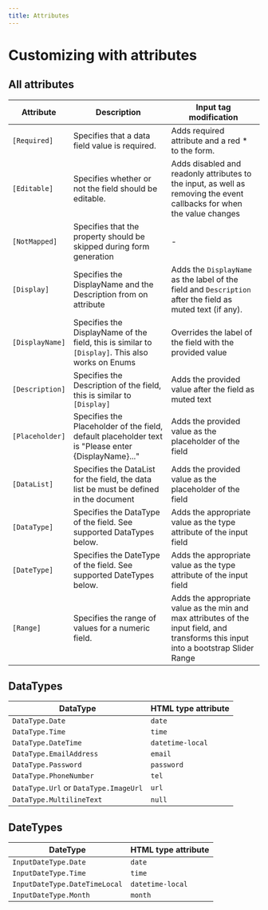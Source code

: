 ```yaml
---
title: Attributes
---
```


# Customizing with attributes

## All attributes

| Attribute       | Description                                                                                         | Input tag modification                                                                                                               |
|-----------------|-----------------------------------------------------------------------------------------------------|--------------------------------------------------------------------------------------------------------------------------------------|
| `[Required]`    | Specifies that a data field value is required.                                                      | Adds required attribute and a red * to the form.                                                                                     |
| `[Editable]`    | Specifies whether or not the field should be editable.                                              | Adds disabled and readonly attributes to the input, as well as removing the event callbacks for when the value changes               |
| `[NotMapped]`   | Specifies that the property should be skipped during form generation                                | -                                                                                                                                    |
| `[Display]`     | Specifies the DisplayName and the Description from on attribute                                     | Adds the `DisplayName` as the label of the field and `Description` after the field as muted text (if any).                           |
| `[DisplayName]` | Specifies the DisplayName of the field, this is similar to `[Display]`. This also works on Enums    | Overrides the label of the field with the provided value                                                                             |
| `[Description]` | Specifies the Description of the field, this is similar to `[Display]`                              | Adds the provided value after the field as muted text                                                                                |
| `[Placeholder]` | Specifies the Placeholder of the field, default placeholder text is "Please enter {DisplayName}..." | Adds the provided value as the placeholder of the field                                                                              |
| `[DataList]`    | Specifies the DataList for the field, the data list be must be defined in the document              | Adds the provided value as the placeholder of the field                                                                              |
| `[DataType]`    | Specifies the DataType of the field. See supported DataTypes below.                                 | Adds the appropriate value as the type attribute of the input field                                                                  |
| `[DateType]`    | Specifies the DateType of the field. See supported DateTypes below.                                 | Adds the appropriate value as the type attribute of the input field                                                                  |
| `[Range]`       | Specifies the range of values for a numeric field.                                                  | Adds the appropriate value as the min and max attributes of the input field, and transforms this input into a bootstrap Slider Range |

## DataTypes

| DataType                              | HTML type attribute |
|---------------------------------------|---------------------|
| `DataType.Date`                       | `date`              |
| `DataType.Time`                       | `time`              |
| `DataType.DateTime`                   | `datetime-local`    |
| `DataType.EmailAddress`               | `email`             |
| `DataType.Password`                   | `password`          |
| `DataType.PhoneNumber`                | `tel`               |
| `DataType.Url` or `DataType.ImageUrl` | `url`               |
| `DataType.MultilineText`              | `null`              |

## DateTypes

| DateType                      | HTML type attribute |
|-------------------------------|---------------------|
| `InputDateType.Date`          | `date`              |
| `InputDateType.Time`          | `time`              |
| `InputDateType.DateTimeLocal` | `datetime-local`    |
| `InputDateType.Month`         | `month`             |